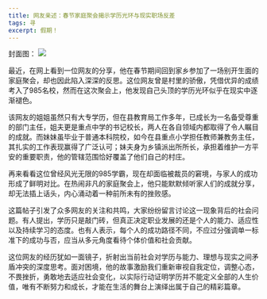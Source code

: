 ```yaml
---
title: 网友亲述：春节家庭聚会揭示学历光环与现实职场反差
tags: 寻
excerpt: 假期！
---
```




封面图：
![](https://files.mdnice.com/user/26505/b993710e-1bda-4943-bbf4-cc7d03dbece6.png)

最近，在网上看到一位网友的分享，他在春节期间回到家乡参加了一场别开生面的家庭聚会，却也因此陷入深深的反思。这位网友曾是村里的骄傲，凭借优异的成绩考入了985名校，然而在这次聚会上，他发现自己头顶的学历光环似乎在现实中逐渐褪色。

该网友的姐姐虽然只有大专学历，但在县教育局工作多年，已成长为一名备受尊重的部门主任，姐夫更是重点中学的书记校长，两人在各自领域内都取得了令人瞩目的成就。而妹妹虽毕业于普通本科院校，如今在县重点小学担任教师兼教务主任，其扎实的工作表现赢得了广泛认可；妹夫身为乡镇派出所所长，承担着维护一方平安的重要职责，他的管辖范围恰好覆盖了他们自己的村庄。

再来看看这位曾经风光无限的985学霸，现在却面临被裁员的窘境，与家人的成功形成了鲜明对比。在热闹非凡的家庭聚会上，他只能默默倾听家人们的成就分享，却无法插上话头，内心涌动着一种前所未有的挫败感。

这篇帖子引发了众多网友的关注和共鸣，大家纷纷留言讨论这一现象背后的社会问题。有人提出，学历只是敲门砖，但真正决定职业发展的还是个人的能力、适应性以及持续学习的态度。也有人表示，每个人的成功路径不同，不应过分强调单一标准下的成功与否，应当从多元角度看待个体价值和社会贡献。

这位网友的经历犹如一面镜子，折射出当前社会对学历与能力、理想与现实之间矛盾冲突的深度思考。面对困境，他的故事激励我们重新审视自我定位，调整心态，不畏挫折，勇敢地去适应社会变化，以实际行动证明学历并不能定义全部的人生价值，唯有不断努力和成长，才能在生活的舞台上演绎出属于自己的精彩篇章。